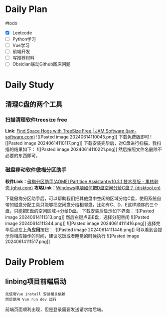 # Daily Plan
#todo
- [x] Leetcode
- [ ] Python学习
- [ ] Vue学习
- [ ] 前端开发
- [ ] 写推荐材料
- [ ] Obsidian联动Github图床问题
# Daily Study
## 清理C盘的两个工具
### 扫描清理软件treesize free
**Link**: [Find Space Hogs with TreeSize Free | JAM Software (jam-software.com)](https://www.jam-software.com/treesize_free)
![[Pasted image 20240614110045.png]]
下载免费版即可
![[Pasted image 20240614110117.png]]
下载安装完毕后，对C盘进行扫描，我扫描的结果如下：
![[Pasted image 20240614110221.png]]
然后按照文件名删除不必要的东西即可。
### 磁盘移动软件傲梅分区助手
**软件Link：**[傲梅分区助手(AOMEI Partition Assistant)v10.3.1 技术员版 - 果核剥壳 (ghxi.com)](https://www.ghxi.com/aomeipartitionassistant.html)
**攻略Link：**[Windows电脑如何把D盘空间分给C盘？ (disktool.cn)](https://www.disktool.cn/content-center/how-to-increase-c-drive-space-from-d-drive-2111.html)

下载傲梅分区助手后，可以帮助我们把其他盘中空闲的区域分给C盘，使用系统自带的磁盘分配工具只能够把空闲盘分给相邻盘，比如有C、D、E这样顺序的三个盘，只能把E盘的空闲区域->分给D盘。
下载安装后显示如下界面：
![[Pasted image 20240614111313.png]]
然后右键点击E盘，选择分配空闲
![[Pasted image 20240614111344.png]]
![[Pasted image 20240614111416.png]]
选择完毕后点左上角**应用**按钮：
![[Pasted image 20240614111446.png]]
可以看到会提示你相应操作的时间，建议吃饭或者睡觉的时候执行
![[Pasted image 20240614111517.png]]
# Daily Problem
## linbing项目前端启动

```
先使用Vue install 安装相关依赖
然后使用 Vue run dev 运行
```
前端页面顺利出现，但是登录需要发送请求给后端。